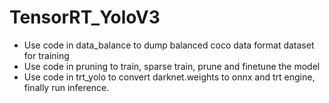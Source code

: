 # TensorRT_YoloV3

- Use code in data_balance to dump balanced coco data format dataset for training
- Use code in pruning to train, sparse train, prune and finetune the model
- Use code in trt_yolo to convert darknet.weights to onnx and trt engine, finally run inference.
